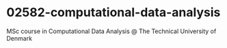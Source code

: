 # 02582-computational-data-analysis
MSc course in Computational Data Analysis @ The Technical University of Denmark
